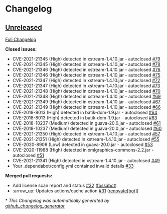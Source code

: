 # Changelog

## [Unreleased](https://github.com/AlexRogalskiy/gradle-java-sample/tree/HEAD)

[Full Changelog](https://github.com/AlexRogalskiy/gradle-java-sample/compare/9a6954dbe6bb1d6bbd2283bdc3abc4c8edf954a1...HEAD)

**Closed issues:**

- CVE-2021-21345 \(High\) detected in xstream-1.4.10.jar - autoclosed [\#79](https://github.com/AlexRogalskiy/gradle-java-sample/issues/79)
- CVE-2021-21345 \(High\) detected in xstream-1.4.10.jar - autoclosed [\#78](https://github.com/AlexRogalskiy/gradle-java-sample/issues/78)
- CVE-2021-21346 \(High\) detected in xstream-1.4.10.jar - autoclosed [\#76](https://github.com/AlexRogalskiy/gradle-java-sample/issues/76)
- CVE-2021-21346 \(High\) detected in xstream-1.4.10.jar - autoclosed [\#75](https://github.com/AlexRogalskiy/gradle-java-sample/issues/75)
- CVE-2021-21347 \(High\) detected in xstream-1.4.10.jar - autoclosed [\#72](https://github.com/AlexRogalskiy/gradle-java-sample/issues/72)
- CVE-2021-21347 \(High\) detected in xstream-1.4.10.jar - autoclosed [\#73](https://github.com/AlexRogalskiy/gradle-java-sample/issues/73)
- CVE-2021-21348 \(High\) detected in xstream-1.4.10.jar - autoclosed [\#70](https://github.com/AlexRogalskiy/gradle-java-sample/issues/70)
- CVE-2021-21348 \(High\) detected in xstream-1.4.10.jar - autoclosed [\#69](https://github.com/AlexRogalskiy/gradle-java-sample/issues/69)
- CVE-2021-21349 \(High\) detected in xstream-1.4.10.jar - autoclosed [\#67](https://github.com/AlexRogalskiy/gradle-java-sample/issues/67)
- CVE-2021-21349 \(High\) detected in xstream-1.4.10.jar - autoclosed [\#66](https://github.com/AlexRogalskiy/gradle-java-sample/issues/66)
- CVE-2018-8013 \(High\) detected in batik-dom-1.9.jar - autoclosed [\#64](https://github.com/AlexRogalskiy/gradle-java-sample/issues/64)
- CVE-2018-8013 \(High\) detected in batik-dom-1.9.jar - autoclosed [\#63](https://github.com/AlexRogalskiy/gradle-java-sample/issues/63)
- CVE-2018-10237 \(Medium\) detected in guava-20.0.jar - autoclosed [\#61](https://github.com/AlexRogalskiy/gradle-java-sample/issues/61)
- CVE-2018-10237 \(Medium\) detected in guava-20.0.jar - autoclosed [\#60](https://github.com/AlexRogalskiy/gradle-java-sample/issues/60)
- CVE-2021-21350 \(High\) detected in xstream-1.4.10.jar - autoclosed [\#57](https://github.com/AlexRogalskiy/gradle-java-sample/issues/57)
- CVE-2021-21351 \(High\) detected in xstream-1.4.10.jar - autoclosed [\#55](https://github.com/AlexRogalskiy/gradle-java-sample/issues/55)
- CVE-2020-8908 \(Low\) detected in guava-20.0.jar - autoclosed [\#53](https://github.com/AlexRogalskiy/gradle-java-sample/issues/53)
- CVE-2020-11988 \(High\) detected in xmlgraphics-commons-2.2.jar - autoclosed [\#51](https://github.com/AlexRogalskiy/gradle-java-sample/issues/51)
- CVE-2021-21341 \(High\) detected in xstream-1.4.10.jar - autoclosed [\#49](https://github.com/AlexRogalskiy/gradle-java-sample/issues/49)
- Your .dependabot/config.yml contained invalid details [\#33](https://github.com/AlexRogalskiy/gradle-java-sample/issues/33)

**Merged pull requests:**

- Add license scan report and status [\#32](https://github.com/AlexRogalskiy/gradle-java-sample/pull/32) ([fossabot](https://github.com/fossabot))
- :arrow\_up: Updates actions/cache action [\#31](https://github.com/AlexRogalskiy/gradle-java-sample/pull/31) ([renovate[bot]](https://github.com/apps/renovate))



\* *This Changelog was automatically generated by [github_changelog_generator](https://github.com/github-changelog-generator/github-changelog-generator)*
